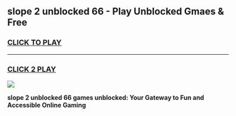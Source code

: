 
## slope 2 unblocked 66 - Play Unblocked Gmaes & Free
<h3>
<a href="https://news.freeplayer.one?title=slope_2_unblocked_66&ref=16F">CLICK TO PLAY</a></h3>
<hr>

<h3>
<a href="https://news.freeplayer.one?title=slope_2_unblocked_66&ref=16F">CLICK 2 PLAY</a>
  
</h3>

<a href="https://news.freeplayer.one?title=slope_2_unblocked_66&ref=16F/"><img src="https://clearcache.store/games.png"></a>


**slope 2 unblocked 66 games unblocked: Your Gateway to Fun and Accessible Online Gaming**
